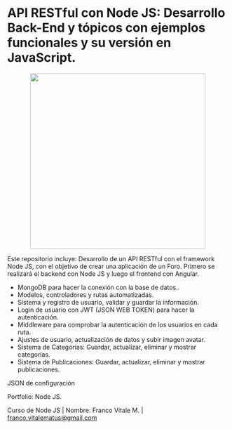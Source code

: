 # API RESTful con Node JS: Desarrollo Back-End y tópicos con ejemplos funcionales y su versión en JavaScript.

<p align="center"><img src="https://user-images.githubusercontent.com/66401629/88009122-bd42a280-cadf-11ea-97d5-4ecbfdbbb270.png" width="400"></p>


<p align="center">

</p>

Este repositorio incluye: Desarrollo de un API RESTful con el framework Node JS, con el objetivo de crear una aplicación de un Foro. Primero se realizará el backend con Node JS y luego el frontend con Angular.

- MongoDB para hacer la conexión con la base de datos..
- Modelos, controladores y rutas automatizadas.
- Sistema y registro de usuario, validar y guardar la información.
- Login de usuario con JWT (JSON WEB TOKEN) para hacer la autenticación.
- Middleware para comprobar la autenticación de los usuarios en cada ruta.
- Ajustes de usuario, actualización de datos y subir imagen avatar.
- Sistema de Categorías: Guardar, actualizar, eliminar y mostrar categorías.
- Sistema de Publicaciones: Guardar, actualizar, eliminar y mostrar publicaciones.

JSON de configuración

Portfolio: Node JS.

Curso de Node JS | Nombre: Franco Vitale M. | franco.vitalematus@gmail.com
